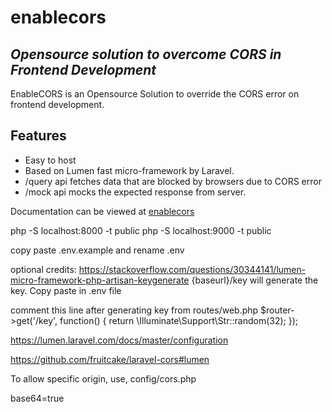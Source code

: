 # enablecors

## _Opensource solution to overcome CORS in Frontend Development_

EnableCORS is an Opensource Solution to override the CORS error on frontend development.

## Features

- Easy to host
- Based on Lumen fast micro-framework by Laravel.
- /query api fetches data that are blocked by browsers due to CORS error
- /mock api mocks the expected response from server.

Documentation can be viewed at [enablecors]

[enablecors]: <https://www.enablecors.com>


php -S localhost:8000 -t public
php -S localhost:9000 -t public

copy paste .env.example and rename .env

optional
credits: https://stackoverflow.com/questions/30344141/lumen-micro-framework-php-artisan-keygenerate
{baseurl}/key will generate the key. Copy paste in .env file

comment this line after generating key from routes/web.php
$router->get('/key', function() {
    return \Illuminate\Support\Str::random(32);
});


https://lumen.laravel.com/docs/master/configuration

https://github.com/fruitcake/laravel-cors#lumen

To allow specific origin, use, config/cors.php

base64=true